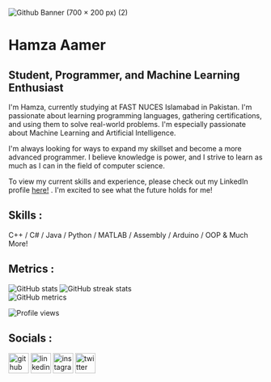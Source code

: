 ![Github Banner (700 × 200 px) (2)](https://user-images.githubusercontent.com/88921596/219441149-94353983-8b1f-4a38-84a4-a6c72387a6f3.gif)

# Hamza Aamer 
## Student, Programmer, and Machine Learning Enthusiast

I'm Hamza, currently studying at FAST NUCES Islamabad in Pakistan. I'm passionate about learning programming languages, gathering certifications, and using them to solve real-world problems. I'm especially passionate about Machine Learning and Artificial Intelligence. 

I'm always looking for ways to expand my skillset and become a more advanced programmer. I believe knowledge is power, and I strive to learn as much as I can in the field of computer science.

To view my current skills and experience, please check out my LinkedIn profile [here!](https://www.linkedin.com/in/hamza-aamer/) . I'm excited to see what the future holds for me!

## Skills :
C++ / C# / Java / Python / MATLAB / Assembly / Arduino / OOP & Much More!

## Metrics :
![GitHub stats](https://github-readme-stats.vercel.app/api?username=hamza-aamer&theme=blue-green)  ![GitHub streak stats](https://streak-stats.demolab.com/?user=hamza-aamer)  
![GitHub metrics](https://metrics.lecoq.io/hamza-aamer)  


![Profile views](https://gpvc.arturio.dev/hamza-aamer)  


## Socials :
[<img src='https://cdn.jsdelivr.net/npm/simple-icons@3.0.1/icons/github.svg' alt='github' height='40'>](https://github.com/hamza-aamer)  [<img src='https://cdn.jsdelivr.net/npm/simple-icons@3.0.1/icons/linkedin.svg' alt='linkedin' height='40'>](https://www.linkedin.com/in/hamza-aamer/)  [<img src='https://cdn.jsdelivr.net/npm/simple-icons@3.0.1/icons/instagram.svg' alt='instagram' height='40'>](https://www.instagram.com/sober_hamza/)  [<img src='https://cdn.jsdelivr.net/npm/simple-icons@3.0.1/icons/twitter.svg' alt='twitter' height='40'>](https://twitter.com/hamzaaamer6)  



